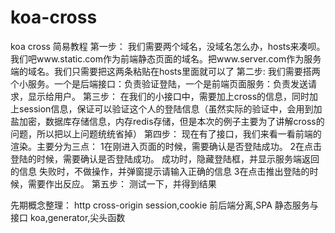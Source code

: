 # koa-cross

koa cross 简易教程
  第一步：
	  我们需要两个域名，没域名怎么办，hosts来凑呗。我们吧www.static.com作为前端静态页面的域名。把www.server.com作为服务端的域名。我们只需要把这两条粘贴在hosts里面就可以了
  第二步:
    我们需要搭两个小服务。一个是后端接口：负责验证登陆，一个是前端页面服务：负责发送请求，显示给用户。
  第三步：
    在我们的小接口中，需要加上cross的信息，同时加上session信息，保证可以验证这个人的登陆信息（虽然实际的验证中，会用到加盐加密，数据库存储信息，内存redis存储，但是本次的例子主要为了讲解cross的问题，所以把以上问题统统省掉）
  第四步：
    现在有了接口，我们来看一看前端的渲染。主要分为三点：
      1在刚进入页面的时候，需要确认是否登陆成功。
      2在点击登陆的时候，需要确认是否登陆成功。
        成功时，隐藏登陆框，并显示服务端返回的信息
        失败时，不做操作，并弹窗提示请输入正确的信息
      3在点击推出登陆的时候，需要作出反应。
  第五步：
    测试一下，并得到结果
    
先期概念整理：
  http
  cross-origin
  session,cookie
  前后端分离,SPA
  静态服务与接口
  koa,generator,尖头函数
      
